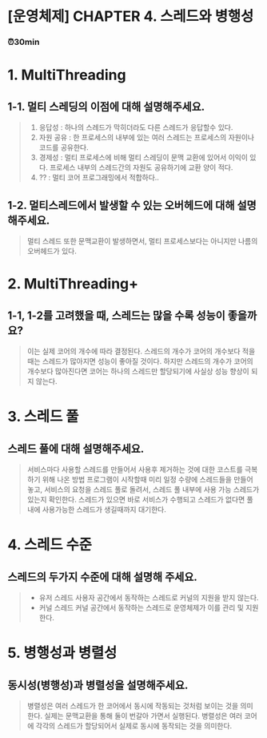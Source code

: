 # [운영체제] CHAPTER 4. 스레드와 병행성
### ⏰30min

# 1. MultiThreading
## 1-1. 멀티 스레딩의 이점에 대해 설명해주세요.
> 1. 응답성 : 하나의 스레드가 막히더라도 다른 스레드가 응답할수 있다.
> 2. 자원 공유 : 한 프로세스의 내부에 있는 여러 스레드는 프로세스의 자원이나 코드를 공유한다.
> 3. 경제성 : 멀티 프로세스에 비해 멀티 스레딩이 문맥 교환에 있어서 이익이 있다. 프로세스 내부의 스레드간의 자원도 공유하기에 교환 양이 적다.
> 4. ?? : 멀티 코어 프로그래밍에서 적합하다..
## 1-2. 멀티스레드에서 발생할 수 있는 오버헤드에 대해 설명해주세요.
> 멀티 스레드 또한 문맥교환이 발생하면서, 멀티 프로세스보다는 아니지만 나름의 오버헤드가 있다.
> 
# 2. MultiThreading+
## 1-1, 1-2를 고려했을 때, 스레드는 많을 수록 성능이 좋을까요?
> 이는 실제 코어의 개수에 따라 결정된다.
> 스레드의 개수가 코어의 개수보다 적을때는 스레드가 많아지면 성능이 좋아질 것이다.
> 하지만 스레드의 개수가 코어의 개수보다 많아진다면 코어는 하나의 스레드만 할당되기에 사실상 성능 향상이 되지 않는다.
# 3. 스레드 풀
## 스레드 풀에 대해 설명해주세요.
> 서비스마다 사용할 스레드를 만들어서 사용후 제거하는 것에 대한 코스트를 극복하기 위해 나온 방법
> 프로그램이 시작할때 미리 일정 수량에 스레드들을 만들어 놓고, 서비스의 요청을 스레드 풀로 돌려서, 스레드 풀 내부에 사용 가능 스레드가 있는지 확인한다.
> 스레드가 있으면 바로 서비스가 수행되고 스레드가 없다면 풀 내에 사용가능한 스레드가 생길때까지 대기한다.
# 4. 스레드 수준
## 스레드의 두가지 수준에 대해 설명해 주세요.
> - 유저 스레드
>   사용자 공간에서 동작하는 스레드로 커널의 지원을 받지 않는다.
> - 커널 스레드
>   커널 공간에서 동작하는 스레드로 운영체제가 이를 관리 및 지원한다.
# 5. 병행성과 병렬성
## 동시성(병행성)과 병렬성을 설명해주세요.
> 병렬성은 여러 스레드가 한 코어에서 동시에 작동되는 것처럼 보이는 것을 의미한다.
> 실제는 문맥교환을 통해 둘이 번갈아 가면서 실행된다.
> 병렬성은 여러 코어에 각각의 스레드가 할당되어서 실제로 동시에 동작되는 것을 의미한다.